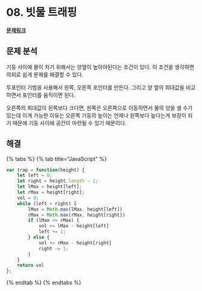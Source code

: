 # 08. 빗물 트래핑



[**문제링크**](https://leetcode.com/problems/trapping-rain-water)

## 문제 분석

기둥 사이에 물이 차기 위해서는 양옆이 높아야된다는 조건이 있다. 이 조건을 생각하면 의외로 쉽게 문제를 해결할 수 있다. 

투포인터 기법을 사용해서 왼쪽, 오른쪽 포인터를 만든다. 그리고 양 옆의 최대값을 비교하면서 포인터를 움직이면 된다.

오른쪽의 최대값이 왼쪽보다 크다면, 왼쪽은 오른쪽으로 이동하면서 물의 양을 셀 수가 있는데 이게 가능한 이유는 오른쪽 기둥의 높이는 언제나 왼쪽보다 높다는게 보장이 되기 때문에 기둥 사이에 공간이 마련될 수 있기 때문이다.      

## 해결

{% tabs %}
{% tab title="JavaScript" %}
```javascript
var trap = function(height) {
    let left = 0;
    let right = height.length - 1;
    let lMax = height[left];
    let rMax = height[right];
    vol = 0;
    while (left < right) {
        lMax = Math.max(lMax, height[left])
        rMax = Math.max(rMax, height[right])
        if (lMax <= rMax) {
            vol += lMax - height[left]
            left += 1;
        } else {
            vol += rMax - height[right]
            right -= 1;
        }
    }
    return vol
};
```
{% endtab %}
{% endtabs %}



